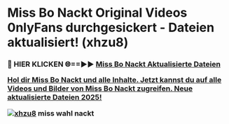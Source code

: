 # Miss Bo Nackt Original Videos 0nlyFans durchgesickert - Dateien aktualisiert! (xhzu8)

<h3>🔴 HIER KLICKEN 🌐==►► <a href="https://tinyurl.com/h6vf6nb8" rel="nofollow">Miss Bo Nackt Aktualisierte Dateien

Hol dir Miss Bo Nackt und alle Inhalte. Jetzt kannst du auf alle Videos und Bilder von Miss Bo Nackt zugreifen. Neue aktualisierte Dateien 2025!

[![xhzu8](https://i.imgur.com/sD4kR3V.gif)](https://tinyurl.com/h6vf6nb8)
miss wahl nackt